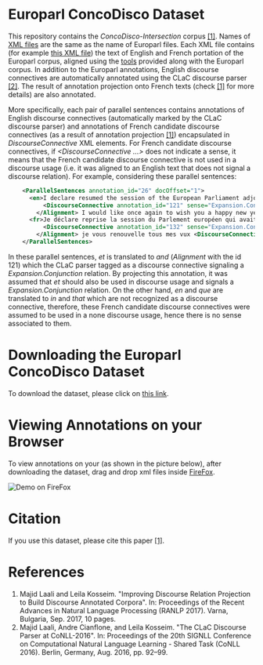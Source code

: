 # Europarl ConcoDisco Dataset

This repository contains the *ConcoDisco-Intersection* corpus [\[1\]](#references). Names of [XML files](https://github.com/mjlaali/Europarl-ConcoDisco/tree/master/xml-files) are the same as the name of Europarl files. Each XML file contains (for example [this XML file](https://github.com/mjlaali/Europarl-ConcoDisco/blob/master/xml-files/ep-00-01-17.xml)) the text of English and French portation of the Europarl corpus, aligned using the [tools](http://www.statmt.org/europarl/v7/tools.tgz) provided along with the Europarl corpus. In addition to the Europarl annotations, English discourse connectives are automatically annotated using the CLaC discourse parser [\[2\]](#references). The result of annotation projection onto French texts (check [\[1\]](#references) for more details) are also annotated.

More specifically, each pair of parallel sentences contains annotations of English discourse connectives (automatically marked by the CLaC discourse parser) and annotations of French candidate discourse connectives (as a result of annotation projection [\[1\]](#references)) encapsulated in *DiscourseConnective* XML elements. For French candidate discourse connectives, if *<DiscourseConnective ...>* does not indicate a sense, it means that the French candidate discourse connective is not used in a discourse usage (i.e. it was aligned to an English text that does not signal a discourse relation). For example, considering these parallel sentences:

```xml
    <ParallelSentences annotation_id="26" docOffset="1">
      <en>I declare resumed the session of the European Parliament adjourned on Friday 17 December 1999, <Alignment alignment="Alignment-132" annotation_id="121">
          <DiscourseConnective annotation_id="121" sense="Expansion.Conjunction">and</DiscourseConnective>
        </Alignment> I would like once again to wish you a happy new year in the hope that you enjoyed a pleasant festive period.</en>
      <fr>Je déclare reprise la session du Parlement européen qui avait été interrompue le vendredi 17 décembre dernier <Alignment alignment="Alignment-121" annotation_id="132">
          <DiscourseConnective annotation_id="132" sense="Expansion.Conjunction">et</DiscourseConnective>
        </Alignment> je vous renouvelle tous mes vux <DiscourseConnective annotation_id="167">en</DiscourseConnective> espérant <DiscourseConnective annotation_id="179">que</DiscourseConnective> vous avez passé de bonnes vacances.</fr>
    </ParallelSentences>
```

In these parallel sentences, *et* is translated to *and* (*Alignment* with the id 121) which the CLaC parser tagged as a discourse connective signaling a *Expansion.Conjunction* relation. By projecting this annotation, it was assumed that *et* should also be used in discourse usage and signals a *Expansion.Conjunction* relation. On the other hand, *en* and *que* are translated to *in* and *that* which are not recognized as a discourse connective, therefore, these French candidate discourse connectives were assumed to be used in a none discourse usage, hence there is no sense associated to them. 

# Downloading the Europarl ConcoDisco Dataset

To download the dataset, please click on [this link](https://github.com/mjlaali/Europarl-ConcoDisco/archive/master.zip).

# Viewing Annotations on your Browser

To view annotations on your (as shown in the picture below), after downloading the dataset, drag and drop xml files inside [FireFox](https://www.mozilla.org/en-US/firefox/new/).

![Demo on FireFox](https://github.com/mjlaali/Europarl-ConcoDisco/raw/master/browser-view.png)

# Citation
If you use this dataset, please cite this paper [\[1\]](#references).

# References

1. Majid Laali and Leila Kosseim. "Improving Discourse Relation Projection to Build Discourse Annotated Corpora". In: Proceedings of the Recent Advances in Natural Language Processing (RANLP 2017). Varna, Bulgaria, Sep. 2017, 10 pages.
2. Majid Laali, Andre Cianflone, and Leila Kosseim. "The CLaC Discourse Parser at CoNLL-2016". In: Proceedings of the 20th SIGNLL Conference on Computational Natural Language Learning - Shared Task (CoNLL 2016). Berlin, Germany, Aug. 2016, pp. 92–99.